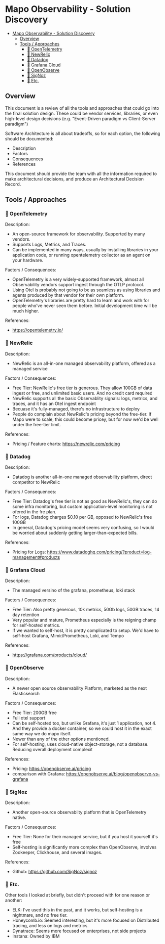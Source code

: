 # Mapo Observability - Solution Discovery

- [Mapo Observability - Solution Discovery](#mapo-observability---solution-discovery)
  - [Overview](#overview)
  - [Tools / Approaches](#tools--approaches)
    - [🔎 OpenTelemetry](#-opentelemetry)
    - [🔎 NewRelic](#-newrelic)
    - [🔎 Datadog](#-datadog)
    - [🔎 Grafana Cloud](#-grafana-cloud)
    - [🔎 OpenObserve](#-openobserve)
    - [🔎 SigNoz](#-signoz)
    - [🔎 Etc.](#-etc)


## Overview
This document is a review of all the tools and approaches that could go into the final solution design. These could be vendor services, libraries, or even high-level design decisions (e.g. "Event-Driven paradigm vs Client-Server paradigm")

Software Architecture is all about tradeoffs, so for each option, the following should be documented:
- Description
- Factors
- Consequences
- References


This document should provide the team with all the information required to make architectural decisions, and produce an Architectural Decision Record. 

## Tools / Approaches

### 🔎 OpenTelemetry
Description:
- An open-source framework for observability. Supported by many vendors.
- Supports Logs, Metrics, and Traces.
- Can be implemented in many ways, usually by installing libraries in your application code, or running opentelemetry collector as an agent on your hardware.

Factors / Consequences:
- OpenTelemetry is a very widely-supported framework, almost all Observability vendors support ingest through the OTLP protocol.
- Using Otel is probably not going to be as seamless as using libraries and agents produced by that vendor for their own platform. 
- OpenTelemetry's libraries are pretty hard to learn and work with for people who've never seen them before. Initial development time will be much higher.

References:
- https://opentelemetry.io/


### 🔎 NewRelic
Description:
- NewRelic is an all-in-one managed observability platform, offered as a managed service

Factors / Consequences:
- Free Tier: NewRelic's free tier is generous. They allow 100GB of data ingest or free, and unlimited basic users. And no credit card required
- NewRelic supports all the basic Observablity signals: logs, metrics, and traces, and it has an Otel ingest endpoint
- Becuase it's fully-managed, there's no infrastructure to deploy
- People do complain about NewRelic's pricing beyond the free-tier. If Mapo were to scale, this could become pricey, but for now we'd be well under the free-tier limit.


References:
- Pricing / Feature charts: https://newrelic.com/pricing

### 🔎 Datadog
Description:
- Datadog is another all-in-one managed observability platform, direct competitor to NewRelic

Factors / Consequences:
- Free Tier: Datadog's free tier is not as good as NewRelic's, they can do some infra monitoring, but custom application-level monitoring is not ofered in the fre plan.
- For logs, Datadog charges $0.10 per GB, opposed to NewRelic's free 100GB
- In general, Datadog's pricing model seems very confusing, so I would be worried about suddenly getting larger-than-expected bills.


References:
- Pricing for Logs: https://www.datadoghq.com/pricing/?product=log-management#products

### 🔎 Grafana Cloud
Description:
- The managed versino of the grafana, prometheus, loki stack

Factors / Consequences:
- Free Tier: Also pretty generous, 10k metrics, 50Gb logs, 50GB traces, 14 day retention
- Very popular and mature, Prometheus especially is the reigning champ for self-hosted metrics.
- If we wanted to self-host, it is pretty complicated to setup. We'd have to self-host Grafana, Mimir/Prometheus, Loki, and Tempo


References:
- https://grafana.com/products/cloud/


### 🔎 OpenObserve
Description:
- A newer open source observability Platform, marketed as the next Elasticsearch

Factors / Consequences:
- Free Tier: 200GB free
- Full otel support
- Can be self-hosted too, but unlike Grafana, it's just 1 application, not 4. And they provide a docker container, so we could host it in the exact same way we do mapo itself.
- Newer than any of the other options mentioned.
- For self-hosting, uses cloud-native object-storage, not a database. Reducing overall deployment complexit


References:
- Pricing: https://openobserve.ai/pricing
- comparison with Grafana: https://openobserve.ai/blog/openobserve-vs-grafana


### 🔎 SigNoz
Description:
- Another open-source observablity platform that is OpenTelemetry native.

Factors / Consequences:
- Free Tier: None for their managed service, but if you host it yourself it's free
- Self-hosting is significantly more complex than OpenObserve, involves Zookeeper, Clickhouse, and several images.

References:
- Github: https://github.com/SigNoz/signoz


### 🔎 Etc.
Other tools I looked at briefly, but didn't proceed with for one reason or another:

- ELK: I've used this in the past, and it works, but self-hosting is a nightmare, and no free tier.
- Honeycomb.io: Seemed interesting, but it's more focused on Distributed tracing, and less on logs and metrics.
- Dynatrace: Seems more focused on enterprises, not side projects
- Instana: Owned by IBM